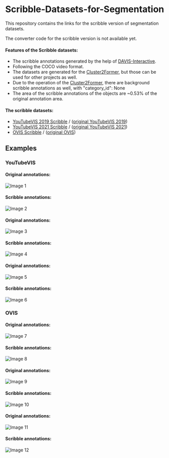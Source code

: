# Scribble-Datasets-for-Segmentation
This repository contains the links for the scribble version of segmentation datasets. 

The converter code for the scribble version is not available yet. 

#### Features of the Scribble datasets:
* The scribble annotations generated by the help of [DAVIS-Interactive](https://github.com/albertomontesg/davis-interactive).
* Following the COCO video format.
* The datasets are generated for the [Cluster2Former](https://github.com/szlAdrian/Cluster2Former), but those can be used for other projects as well.
* Due to the operation of the [Cluster2Former](https://github.com/szlAdrian/Cluster2Former), there are background scribble annotations as well, with "category_id": None
* The area of the scribble annotations of the objects are ~0.53% of the original annotation area.

#### The scribble datasets:
* [YouTubeVIS 2019 Scribble](https://drive.google.com/uc?id=1WFO116YoLYQ8ofkRRzASm_d49Jtq8qFp) / ([original YouTubeVIS 2019](https://competitions.codalab.org/competitions/20128))
* [YouTubeVIS 2021 Scribble](https://drive.google.com/uc?id=16XMNMy0HE7vpnE3Tl5SS5TxnJoB9hsN8) / ([original YouTubeVIS 2021](https://competitions.codalab.org/competitions/28988))
* [OVIS Scribble](https://drive.google.com/uc?id=14rB_Y0Ad6OLbosRMT4mv9Fs0kS0Wr_jf) / ([original OVIS](https://songbai.site/ovis/))

## Examples 
### YouTubeVIS
#### Original annotations:
![Image 1](images/ytvis_img1.jpg)
#### Scribble annotations:
![Image 2](images/ytvis_img1_scribble.jpg)
#### Original annotations:
![Image 3](images/ytvis_img2.jpg)
#### Scribble annotations:
![Image 4](images/ytvis_img2_scribble.jpg)
#### Original annotations:
![Image 5](images/ytvis_img3.jpg)
#### Scribble annotations:
![Image 6](images/ytvis_img3_scribble.jpg)

### OVIS
#### Original annotations:
![Image 7](images/ovis_img1.jpg)
#### Scribble annotations:
![Image 8](images/ovis_img1_scribble.jpg)
#### Original annotations:
![Image 9](images/ovis_img2.jpg)
#### Scribble annotations:
![Image 10](images/ovis_img2_scribble.jpg)
#### Original annotations:
![Image 11](images/ovis_img3.jpg)
#### Scribble annotations:
![Image 12](images/ovis_img3_scribble.jpg)
